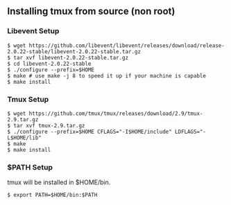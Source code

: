 ## Installing tmux from source (non root)

### Libevent Setup
```
$ wget https://github.com/libevent/libevent/releases/download/release-2.0.22-stable/libevent-2.0.22-stable.tar.gz
$ tar xvf libevent-2.0.22-stable.tar.gz
$ cd libevent-2.0.22-stable
$ ./configure --prefix=$HOME
$ make # use make -j 8 to speed it up if your machine is capable
$ make install
```

### Tmux Setup
```
$ wget https://github.com/tmux/tmux/releases/download/2.9/tmux-2.9.tar.gz
$ tar xvf tmux-2.9.tar.gz
$ ./configure --prefix=$HOME CFLAGS="-I$HOME/include" LDFLAGS="-L$HOME/lib"
$ make
$ make install
```

### $PATH Setup
tmux will be installed in $HOME/bin.
```
$ export PATH=$HOME/bin:$PATH
```
